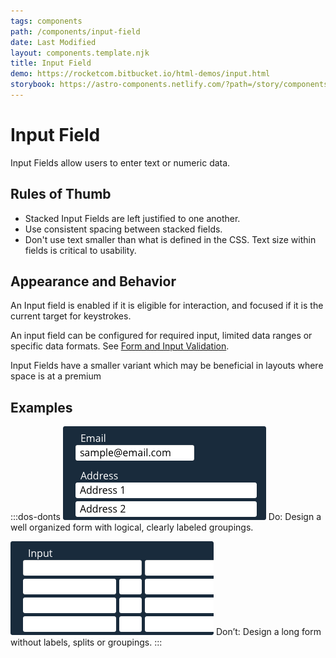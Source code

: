 ```yaml
---
tags: components
path: /components/input-field
date: Last Modified
layout: components.template.njk
title: Input Field
demo: https://rocketcom.bitbucket.io/html-demos/input.html
storybook: https://astro-components.netlify.com/?path=/story/components-form-elements--input-fields
---
```


# Input Field

Input Fields allow users to enter text or numeric data.

## Rules of Thumb

- Stacked Input Fields are left justified to one another.
- Use consistent spacing between stacked fields.
- Don't use text smaller than what is defined in the CSS. Text size within fields is critical to usability.

## Appearance and Behavior

An Input field is enabled if it is eligible for interaction, and focused if it is the current target for keystrokes.

An input field can be configured for required input, limited data ranges or specific data formats. See [Form and Input Validation](/components/validation).

Input Fields have a smaller variant which may be beneficial in layouts where space is at a premium

## Examples

:::dos-donts
![Do: Design a well organized form with logical, clearly labeled groupings.](/img/components/input-fields-do.png 'Do: Design a well organized form with logical, clearly labeled groupings.')
Do: Design a well organized form with logical, clearly labeled groupings.

![Don’t: Design a long form without labels, splits or groupings.](/img/components/input-fields-dont.png 'Don’t: Design a long form without labels, splits or groupings.')
Don’t: Design a long form without labels, splits or groupings.
:::
